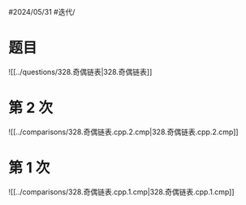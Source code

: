 #2024/05/31 #迭代/

# 题目

![[../questions/328.奇偶链表|328.奇偶链表]]

# 第 2 次

![[../comparisons/328.奇偶链表.cpp.2.cmp|328.奇偶链表.cpp.2.cmp]]

# 第 1 次

![[../comparisons/328.奇偶链表.cpp.1.cmp|328.奇偶链表.cpp.1.cmp]]